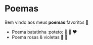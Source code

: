 # Poemas

Bem vindo aos meus **poemas** favoritos :clap:

* Poema batatinha :poteto: :baby: :woman: :heart:
* Poema rosas & violetas :rose: :tulip: 

